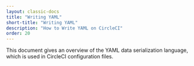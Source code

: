 ```yaml
---
layout: classic-docs
title: "Writing YAML"
short-title: "Writing YAML"
description: "How to Write YAML on CircleCI"
order: 20
---
```


This document gives an overview of the YAML data serialization language,
which is used in CircleCI configuration files.
